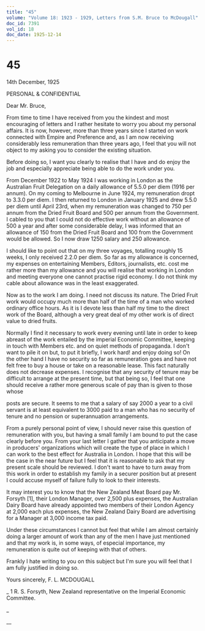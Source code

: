 ```yaml
---
title: "45"
volume: "Volume 18: 1923 - 1929, Letters from S.M. Bruce to McDougall"
doc_id: 7391
vol_id: 18
doc_date: 1925-12-14
---
```


# 45

14th December, 1925

PERSONAL &amp; CONFIDENTIAL

Dear Mr. Bruce,

From time to time I have received from you the kindest and most encouraging of letters and I rather hesitate to worry you about my personal affairs. It is now, however, more than three years since I started on work connected with Empire and Preference and, as I am now receiving considerably less remuneration than three years ago, I feel that you will not object to my asking you to consider the existing situation.

Before doing so, I want you clearly to realise that I have and do enjoy the job and especially appreciate being able to do the work under you.

From December 1922 to May 1924 I was working in London as the Australian Fruit Delegation on a daily allowance of 5.5.0 per diem (1916 per annum). On my coming to Melbourne in June 1924, my remuneration dropt to 3.3.0 per diem. I then returned to London in January 1925 and drew 5.5.0 per diem until April 23rd, when my remuneration was changed to 750 per annum from the Dried Fruit Board and 500 per annum from the Government. I cabled to you that I could not do effective work without an allowance of 500 a year and after some considerable delay, I was informed that an allowance of 150 from the Dried Fruit Board and 100 from the Government would be allowed. So I now draw 1250 salary and 250 allowance.

I should like to point out that on my three voyages, totalling roughly 15 weeks, I only received 2.2.0 per diem. So far as my allowance is concerned, my expenses on entertaining Members, Editors, journalists, etc. cost me rather more than my allowance and you will realise that working in London and meeting everyone one cannot practise rigid economy. I do not think my cable about allowance was in the least exaggerated.

Now as to the work I am doing. I need not discuss its nature. The Dried Fruit work would occupy much more than half of the time of a man who worked ordinary office hours. As it is I devote less than half my time to the direct work of the Board, although a very great deal of my other work is of direct value to dried fruits.

Normally I find it necessary to work every evening until late in order to keep abreast of the work entailed by the imperial Economic Committee, keeping in touch with Members etc. and on quiet methods of propaganda. I don't want to pile it on but, to put it briefly, I work hard! and enjoy doing so! On the other hand I have no security so far as remuneration goes and have not felt free to buy a house or take on a reasonable lease. This fact naturally does not decrease expenses. I recognise that any security of tenure may be difficult to arrange at the present time, but that being so, I feel that one should receive a rather more generous scale of pay than is given to those whose 

posts are secure. It seems to me that a salary of say 2000 a year to a civil servant is at least equivalent to 3000 paid to a man who has no security of tenure and no pension or superannuation arrangements.

From a purely personal point of view, I should never raise this question of remuneration with you, but having a small family I am bound to put the case clearly before you. From your last letter I gather that you anticipate a move in producers' organizations which will create the type of place in which I can work to the best effect for Australia in London. I hope that this will be the case in the near future but I feel that it is reasonable to ask that my present scale should be reviewed. I don't want to have to turn away from this work in order to establish my family in a securer position but at present I could accuse myself of failure fully to look to their interests.

It may interest you to know that the New Zealand Meat Board pay Mr. Forsyth [1], their London Manager, over 2,500 plus expenses, the Australian Dairy Board have already appointed two members of their London Agency at 2,000 each plus expenses, the New Zealand Dairy Board are advertising for a Manager at 3,000 income tax paid.

Under these circumstances I cannot but feel that while I am almost certainly doing a larger amount of work than any of the men I have just mentioned and that my work is, in some ways, of especial importance, my remuneration is quite out of keeping with that of others.

Frankly I hate writing to you on this subject but I'm sure you will feel that I am fully justified in doing so.

Yours sincerely, F. L. MCDOUGALL 

_ 1 R. S. Forsyth, New Zealand representative on the Imperial Economic Committee.

_

__
